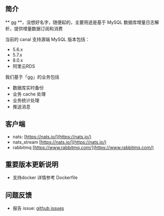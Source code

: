 ## 简介

** gg **，没想好名字，随便起的，主要用途是基于 MySQL 数据库增量日志解析，提供增量数据订阅和消费

当前的 canal 支持源端 MySQL 版本包括： 
- 5.6.x
- 5.7.x
- 8.0.x
- 阿里云RDS

我们基于「gg」的业务包括
- 数据库实时备份
- 业务 cache 处理
- 业务统计处理
- 推送消息

## 客户端
- nats: [https://nats.io/](https://nats.io/)
- nats_stream [https://nats.io/](https://nats.io/)
- rabbitmq [https://www.rabbitmq.com/](https://www.rabbitmq.com/)

## 重要版本更新说明
- 支持docker 详情参考 Dockerfile

## 问题反馈
- 报告 issue: [github issues](https://github.com/lvxin0315/gg/issues)